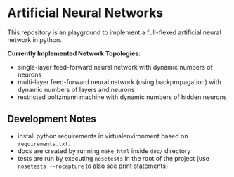 # Artificial Neural Networks

This repository is an playground to implement a full-flexed artificial neural network in python.

**Currently Implemented Network Topologies:**

* single-layer feed-forward neural network with dynamic numbers of neurons
* multi-layer feed-forward neural network (using backpropagation) with dynamic numbers of layers and neurons
* restricted boltzmann machine with dynamic numbers of hidden neurons


## Development Notes
* install python requirements in virtualenvironment based on `requirements.txt`.
* docs are created by running `make html` inside `doc/` directory
* tests are run by executing `nosetests` in the root of the project (use `nosetests --nocapture` to also see print statements)